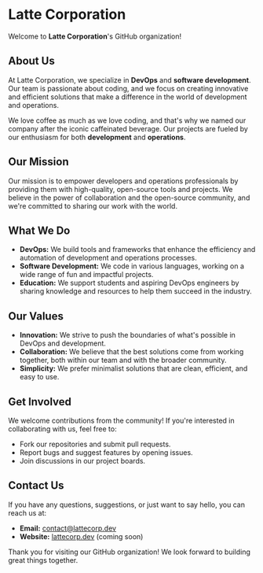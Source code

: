 # Latte Corporation

Welcome to **Latte Corporation**'s GitHub organization!

## About Us

At Latte Corporation, we specialize in **DevOps** and **software development**. Our team is passionate about coding, and we focus on creating innovative and efficient solutions that make a difference in the world of development and operations.

We love coffee as much as we love coding, and that's why we named our company after the iconic caffeinated beverage. Our projects are fueled by our enthusiasm for both **development** and **operations**.

## Our Mission

Our mission is to empower developers and operations professionals by providing them with high-quality, open-source tools and projects. We believe in the power of collaboration and the open-source community, and we're committed to sharing our work with the world.

## What We Do

- **DevOps:** We build tools and frameworks that enhance the efficiency and automation of development and operations processes.
- **Software Development:** We code in various languages, working on a wide range of fun and impactful projects.
- **Education:** We support students and aspiring DevOps engineers by sharing knowledge and resources to help them succeed in the industry.

## Our Values

- **Innovation:** We strive to push the boundaries of what's possible in DevOps and development.
- **Collaboration:** We believe that the best solutions come from working together, both within our team and with the broader community.
- **Simplicity:** We prefer minimalist solutions that are clean, efficient, and easy to use.

## Get Involved

We welcome contributions from the community! If you're interested in collaborating with us, feel free to:

- Fork our repositories and submit pull requests.
- Report bugs and suggest features by opening issues.
- Join discussions in our project boards.

## Contact Us

If you have any questions, suggestions, or just want to say hello, you can reach us at:

- **Email:** contact@lattecorp.dev
- **Website:** [lattecorp.dev](https://lattecorp.dev) (coming soon)

Thank you for visiting our GitHub organization! We look forward to building great things together.
